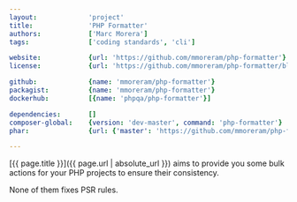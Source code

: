 ```yaml
---
layout:             'project'
title:              'PHP Formatter'
authors:            ['Marc Morera'] 
tags:               ['coding standards', 'cli'] 

website:            {url: 'https://github.com/mmoreram/php-formatter'}
license:            {url: 'https://github.com/mmoreram/php-formatter/blob/master/LICENSE', label: 'MIT License'}

github:             {name: 'mmoreram/php-formatter'}
packagist:          {name: 'mmoreram/php-formatter'}               
dockerhub:          [{name: 'phpqa/php-formatter'}]     

dependencies:       []
composer-global:    {version: 'dev-master', command: 'php-formatter'}
phar:               {url: {'master': 'https://github.com/mmoreram/php-formatter/blob/master/build/php-formatter.phar?raw=true'}}

---
```


[{{ page.title }}]({{ page.url | absolute_url }}) aims to provide you some bulk actions for your PHP projects to ensure their consistency.

<!--more-->

None of them fixes PSR rules.
